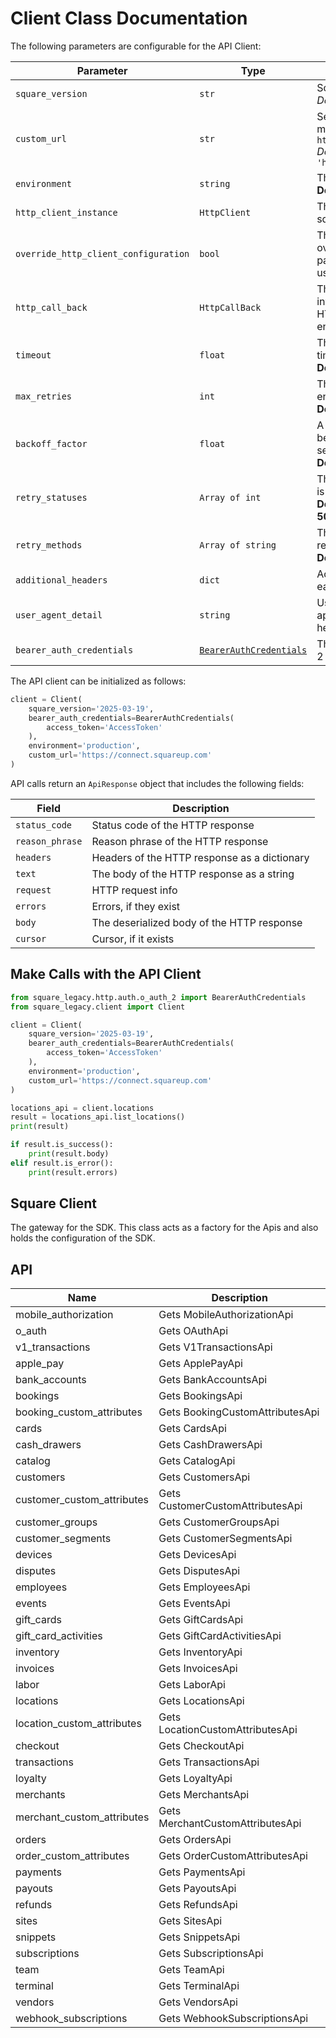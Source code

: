 
# Client Class Documentation

The following parameters are configurable for the API Client:

| Parameter | Type | Description |
|  --- | --- | --- |
| `square_version` | `str` | Square Connect API versions<br>*Default*: `'2025-03-19'` |
| `custom_url` | `str` | Sets the base URL requests are made to. Defaults to `https://connect.squareup.com`<br>*Default*: `'https://connect.squareup.com'` |
| `environment` | `string` | The API environment. <br> **Default: `production`** |
| `http_client_instance` | `HttpClient` | The Http Client passed from the sdk user for making requests |
| `override_http_client_configuration` | `bool` | The value which determines to override properties of the passed Http Client from the sdk user |
| `http_call_back` | `HttpCallBack` | The callback value that is invoked before and after an HTTP call is made to an endpoint |
| `timeout` | `float` | The value to use for connection timeout. <br> **Default: 60** |
| `max_retries` | `int` | The number of times to retry an endpoint call if it fails. <br> **Default: 0** |
| `backoff_factor` | `float` | A backoff factor to apply between attempts after the second try. <br> **Default: 2** |
| `retry_statuses` | `Array of int` | The http statuses on which retry is to be done. <br> **Default: [408, 413, 429, 500, 502, 503, 504, 521, 522, 524]** |
| `retry_methods` | `Array of string` | The http methods on which retry is to be done. <br> **Default: ['GET', 'PUT']** |
| `additional_headers` | `dict` | Additional headers to add to each API request |
| `user_agent_detail` | `string` | User agent detail, to be appended with user-agent header. |
| `bearer_auth_credentials` | [`BearerAuthCredentials`](auth/oauth-2-bearer-token.md) | The credential object for OAuth 2 Bearer token |

The API client can be initialized as follows:

```python
client = Client(
    square_version='2025-03-19',
    bearer_auth_credentials=BearerAuthCredentials(
        access_token='AccessToken'
    ),
    environment='production',
    custom_url='https://connect.squareup.com'
)
```

API calls return an `ApiResponse` object that includes the following fields:

| Field | Description |
|  --- | --- |
| `status_code` | Status code of the HTTP response |
| `reason_phrase` | Reason phrase of the HTTP response |
| `headers` | Headers of the HTTP response as a dictionary |
| `text` | The body of the HTTP response as a string |
| `request` | HTTP request info |
| `errors` | Errors, if they exist |
| `body` | The deserialized body of the HTTP response |
| `cursor` | Cursor, if it exists |

## Make Calls with the API Client

```python
from square_legacy.http.auth.o_auth_2 import BearerAuthCredentials
from square_legacy.client import Client

client = Client(
    square_version='2025-03-19',
    bearer_auth_credentials=BearerAuthCredentials(
        access_token='AccessToken'
    ),
    environment='production',
    custom_url='https://connect.squareup.com'
)

locations_api = client.locations
result = locations_api.list_locations()
print(result)

if result.is_success():
    print(result.body)
elif result.is_error():
    print(result.errors)
```

## Square Client

The gateway for the SDK. This class acts as a factory for the Apis and also holds the configuration of the SDK.

## API

| Name | Description |
|  --- | --- |
| mobile_authorization | Gets MobileAuthorizationApi |
| o_auth | Gets OAuthApi |
| v1_transactions | Gets V1TransactionsApi |
| apple_pay | Gets ApplePayApi |
| bank_accounts | Gets BankAccountsApi |
| bookings | Gets BookingsApi |
| booking_custom_attributes | Gets BookingCustomAttributesApi |
| cards | Gets CardsApi |
| cash_drawers | Gets CashDrawersApi |
| catalog | Gets CatalogApi |
| customers | Gets CustomersApi |
| customer_custom_attributes | Gets CustomerCustomAttributesApi |
| customer_groups | Gets CustomerGroupsApi |
| customer_segments | Gets CustomerSegmentsApi |
| devices | Gets DevicesApi |
| disputes | Gets DisputesApi |
| employees | Gets EmployeesApi |
| events | Gets EventsApi |
| gift_cards | Gets GiftCardsApi |
| gift_card_activities | Gets GiftCardActivitiesApi |
| inventory | Gets InventoryApi |
| invoices | Gets InvoicesApi |
| labor | Gets LaborApi |
| locations | Gets LocationsApi |
| location_custom_attributes | Gets LocationCustomAttributesApi |
| checkout | Gets CheckoutApi |
| transactions | Gets TransactionsApi |
| loyalty | Gets LoyaltyApi |
| merchants | Gets MerchantsApi |
| merchant_custom_attributes | Gets MerchantCustomAttributesApi |
| orders | Gets OrdersApi |
| order_custom_attributes | Gets OrderCustomAttributesApi |
| payments | Gets PaymentsApi |
| payouts | Gets PayoutsApi |
| refunds | Gets RefundsApi |
| sites | Gets SitesApi |
| snippets | Gets SnippetsApi |
| subscriptions | Gets SubscriptionsApi |
| team | Gets TeamApi |
| terminal | Gets TerminalApi |
| vendors | Gets VendorsApi |
| webhook_subscriptions | Gets WebhookSubscriptionsApi |

